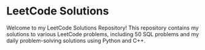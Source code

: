# LeetCode Solutions 
Welcome to my LeetCode Solutions Repository! 
This repository contains my solutions to various LeetCode problems, including 50 SQL problems and my daily problem-solving solutions using Python and C++.
